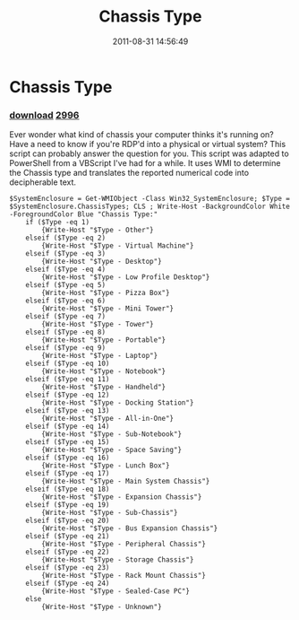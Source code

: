﻿---
pid:            2941
parent:         0
children:       2996
poster:         AlphaSun
title:          Chassis Type
date:           2011-08-31 14:56:49
description:    Ever wonder what kind of chassis your computer thinks it's running on? Have a need to know if you're RDP'd into a physical or virtual system? This script can probably answer the question for you. This script was adapted to PowerShell from a VBScript I've had for a while. It uses WMI to determine the Chassis type and translates the reported numerical code into decipherable text.
format:         posh
---

# Chassis Type

### [download](2941.ps1)  [2996](2996.md)

Ever wonder what kind of chassis your computer thinks it's running on? Have a need to know if you're RDP'd into a physical or virtual system? This script can probably answer the question for you. This script was adapted to PowerShell from a VBScript I've had for a while. It uses WMI to determine the Chassis type and translates the reported numerical code into decipherable text.

```posh
$SystemEnclosure = Get-WMIObject -Class Win32_SystemEnclosure; $Type = $SystemEnclosure.ChassisTypes; CLS ; Write-Host -BackgroundColor White -ForegroundColor Blue "Chassis Type:"
	if ($Type -eq 1)
		{Write-Host "$Type - Other"}
	elseif ($Type -eq 2)
		{Write-Host "$Type - Virtual Machine"}
	elseif ($Type -eq 3)
		{Write-Host "$Type - Desktop"}
	elseif ($Type -eq 4)
		{Write-Host "$Type - Low Profile Desktop"}
	elseif ($Type -eq 5)
		{Write-Host "$Type - Pizza Box"}
	elseif ($Type -eq 6)
		{Write-Host "$Type - Mini Tower"}
	elseif ($Type -eq 7)
		{Write-Host "$Type - Tower"}
	elseif ($Type -eq 8)
		{Write-Host "$Type - Portable"}
	elseif ($Type -eq 9)
		{Write-Host "$Type - Laptop"}
	elseif ($Type -eq 10)
		{Write-Host "$Type - Notebook"}
	elseif ($Type -eq 11)
		{Write-Host "$Type - Handheld"}
	elseif ($Type -eq 12)
		{Write-Host "$Type - Docking Station"}
	elseif ($Type -eq 13)
		{Write-Host "$Type - All-in-One"}
	elseif ($Type -eq 14)
		{Write-Host "$Type - Sub-Notebook"}
	elseif ($Type -eq 15)
		{Write-Host "$Type - Space Saving"}
	elseif ($Type -eq 16)
		{Write-Host "$Type - Lunch Box"}
	elseif ($Type -eq 17)
		{Write-Host "$Type - Main System Chassis"}
	elseif ($Type -eq 18)
		{Write-Host "$Type - Expansion Chassis"}
	elseif ($Type -eq 19)
		{Write-Host "$Type - Sub-Chassis"}
	elseif ($Type -eq 20)
		{Write-Host "$Type - Bus Expansion Chassis"}
	elseif ($Type -eq 21)
		{Write-Host "$Type - Peripheral Chassis"}
	elseif ($Type -eq 22)
		{Write-Host "$Type - Storage Chassis"}
	elseif ($Type -eq 23)
		{Write-Host "$Type - Rack Mount Chassis"}
	elseif ($Type -eq 24)
		{Write-Host "$Type - Sealed-Case PC"}
	else
		{Write-Host "$Type - Unknown"}
```
